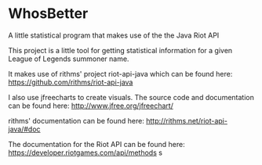 # WhosBetter
A little statistical program that makes use of the the Java Riot API

This project is a little tool for getting statistical information for a given League of Legends summoner name.

It makes use of rithms' project riot-api-java which can be found here: https://github.com/rithms/riot-api-java

I also use jfreecharts to create visuals. The source code and documentation can be found here: http://www.jfree.org/jfreechart/

rithms' documentation can be found here: http://rithms.net/riot-api-java/#doc

The documentation for the Riot API can be found here: https://developer.riotgames.com/api/methods
s